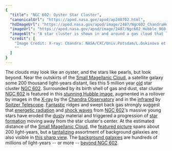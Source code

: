```yaml
---
{
  "title": "NGC 602: Oyster Star Cluster",
  "canonicalUrl": "https://apod.nasa.gov/apod/ap240702.html",
  "hdImageUrl": "https://apod.nasa.gov/apod/image/2407/Ngc602_ChandraHubbleSpitzer_3600.jpg",
  "imageUrl": "https://apod.nasa.gov/apod/image/2407/Ngc602_Hubble_960.jpg",
  "imageAlt": "A star cluster is shown in and around a gas cloud that looks like an oyster. The rollover image shows the same cluster not only in visible light, but X-ray and infrared too. Please see the explanation for more detailed information.",
  "credit": [
    "Image Credit: X-ray: Chandra: NASA/CXC/Univ.Potsdam/L.Oskinova et al",
    ""
  ]
}
---
```


The clouds may look like an oyster, and the stars like pearls, but look beyond. Near the outskirts of the [Small Magellanic Cloud](https://apod.nasa.gov/apod/ap210105.html), a satellite galaxy some 200 thousand light-years distant, lies this 5 million year [old](https://science.nasa.gov/universe/stars/) star cluster [NGC 602](https://youtu.be/LpQgKX1fGxQ). Surrounded by its birth shell of gas and dust, star cluster [NGC 602](https://en.wikipedia.org/wiki/NGC_602) is featured in this [stunning Hubble image](https://hubblesite.org/contents/news-releases/2007/news-2007-04.html), augmented in a rollover by images in the [X-ray](https://science.nasa.gov/ems/11_xrays/) by the [Chandra Observatory](https://www.nasa.gov/mission/chandra-x-ray-observatory/) and in the [infrared](https://science.nasa.gov/ems/07_infraredwaves/) by [Spitzer Telescope](https://science.nasa.gov/mission/spitzer/). [Fantastic](https://i.pinimg.com/474x/9d/a6/41/9da64199c08de5d023a91f52ac404273.jpg) ridges and swept back gas strongly suggest that [energetic radiation](https://science.nasa.gov/ems/10_ultravioletwaves/) and [shock waves](https://apod.nasa.gov/apod/ap240104.html) from [NGC 602](https://hubblesite.org/contents/media/videos/2007/04/539-Video.html)'s massive young stars have eroded the [dust](https://youtu.be/jn5M48MVWyg)y material and triggered a progression of [star formation](https://science.nasa.gov/astrophysics/focus-areas/how-do-stars-form-and-evolve) moving away from the star cluster's center. At the estimated distance of the [Small Magellanic Cloud](https://apod.nasa.gov/apod/ap230211.html), the [featured picture](https://hubblesite.org/contents/media/images/2007/04/2042-Image.html) spans about 200 light-years, but a [tantalizing](https://hubblesite.org/contents/media/videos/2007/04/539-Video.html) assortment of background galaxies are also visible in [this sharp view](http://chandra.harvard.edu/photo/2013/ngc602/). The [background galaxies](https://apod.nasa.gov/apod/ap210802.html) are hundreds of millions of light-years -- or more -- [beyond NGC 602](https://apod.nasa.gov/apod/ap150307.html).
